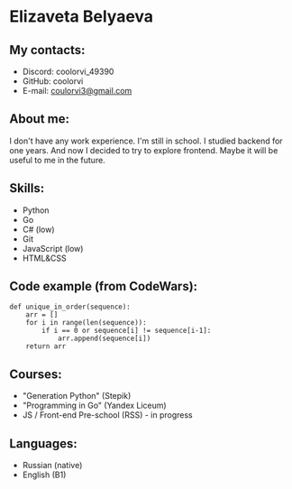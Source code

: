 # Elizaveta Belyaeva
## My contacts:
* Discord: coolorvi_49390
* GitHub: coolorvi
* E-mail: coulorvi3@gmail.com
## About me:
I don't have any work experience. I'm still in school. I studied backend for one years. And now I decided to try to explore frontend. Maybe it will be useful to me in the future.
## Skills:
* Python
* Go
* C# (low)
* Git
* JavaScript (low)
* HTML&CSS
## Code example (from CodeWars):
```
def unique_in_order(sequence):
    arr = []
    for i in range(len(sequence)):
        if i == 0 or sequence[i] != sequence[i-1]:
            arr.append(sequence[i])
    return arr
```
## Courses:
* "Generation Python" (Stepik)
* "Programming in Go" (Yandex Liceum)
* JS / Front-end Pre-school (RSS) - in progress
## Languages:
* Russian (native)
* English (B1)
